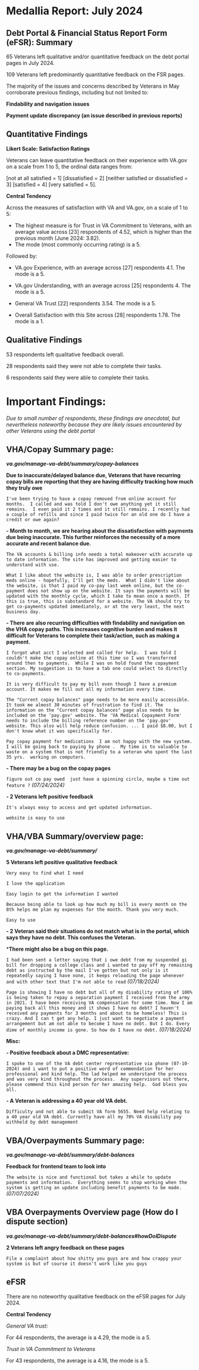 # Medallia Report: July 2024

## Debt Portal & Financial Status Report Form (eFSR): Summary

65 Veterans left qualitative and/or quantitative feedback on the debt portal pages in July 2024.

109 Veterans left predominantly quantitative feedback on the FSR pages. 

The majority of the issues and concerns described by Veterans in May corroborate previous findings, including but not limited to:

**Findability and navigation issues** 

**Payment update discrepancy (an issue described in previous reports)**


## Quantitative Findings

**Likert Scale: Satisfaction Ratings**


Veterans can leave quantitative feedback on their experience with VA.gov on a scale from 1 to 5, the ordinal data ranges from:

[not at all satisfied = 1] 
[dissatisfied = 2] 
[neither satisfied or dissatisfied = 3] 
[satisfied = 4] 
[very satisfied = 5].

**Central Tendency**


Across the measures of satisfaction with VA and VA.gov, on a scale of 1 to 5:

-   The highest measure is for Trust in VA Commitment to Veterans, with an average value across [23] respondents of 4.52, which is higher than the previous month (June 2024: 3.82).
-   The mode (most commonly occurring rating) is a 5.

Followed by:

-   VA.gov Experience, with an average across [27] respondents 4.1. The mode is a 5.
-   VA.gov Understanding, with an average across [25] respondents 4. The mode is a 5.

-   General VA Trust [22] respondents 3.54. The mode is a 5.

-   Overall Satisfaction with this Site across [28] respondents 1.78. The mode is a 1.

## Qualitative Findings


53 respondents left qualitative feedback overall.

28 respondents said they were not able to complete their tasks.

6 respondents said they were able to complete their tasks.

# Important Findings:

*Due to small number of respondents, these findings are anecdotal, but nevertheless noteworthy because they are likely issues encountered by other Veterans using the debt portal*

## VHA/Copay Summary page:
***va.gov/manage-va-debt/summary/copay-balances***

   **Due to inaccurate/delayed balance due, Veterans that have recurring copay bills are reporting that they are having difficulty tracking how much they truly owe**

`I've been trying to have a copay removed from online account for months.  I called and was told I don't owe anything yet it still remains.  I even paid it 2 times and it still remains. I recently had a couple of refills and since I paid twice for an old one do I have a credit or owe again?`

**-   Month to month, we are hearing about the dissatisfaction with payments due being inaccurate. This further reinforces the necessity of a more accurate and recent balance due.**

`The VA accounts & billing info needs a total makeover with accurate up to date information. The site has improved and getting easier to understand with use.`

`What I like about the website is, I was able to order prescription meds online - hopefully, I'll get the meds.  What I didn't like about the website, is that I paid my co-pay last week online, but the co-payment does not show up on the website. It says the payments will be updated with the monthly cycle, which I take to mean once a month. If this is true, this is substandard for a website. The VA should try to get co-payments updated immediately, or at the very least, the next business day.`

**-   There are also recurring difficulties with findability and navigation on the VHA copay paths. This increases cognitive burden and makes it difficult for Veterans to complete their task/action, such as making a payment.**

`I forgot what acct I selected and called for help.  I was told I couldn't make the copay online at this time so I was transferred around then to payments.  While I was on hold found the copayment section. My suggestion is to have a tab one could select to directly to co-payments.`

`It is very difficult to pay my bill even though I have a premium account. It makes me fill out all my information every time.`

`The "Current copay balances" page needs to be more easily accessible. It took me almost 30 minutes of frustration to find it. The information on the "Current copay balances" page also needs to be included on the 'pay.gov' website. The 'VA Medical Copayment Form' needs to include the billing reference number on the 'pay.gov' website. This also will help reduce confusion. ... I paid $8.00, but I don't know what it was specifically for.`

`Pay copay payment for medications  I am not happy with the new system.  I will be going back to paying by phone .  My time is to valuable to waste on a system that is not friendly to a veteran who spent the last 35 yrs.  working on computers.`

**-   There may be a bug on the copay pages**

`figure out co pay owed  just have a spinning circle, maybe a time out feature ?` *(07/24/2024)*

**-   2 Veterans left positive feedback**

`It's always easy to access and get updated information.`

`website is easy to use`

## VHA/VBA Summary/overview page:
***va.gov/manage-va-debt/summary/***

   **5 Veterans left positive  qualitative feedback**

`Very easy to find what I need`

`I love the application`

`Easy login to get the information I wanted`

`Because being able to look up how much my bill is every month on the 8th helps me plan my expenses for the month. Thank you very much.`

`Easy to use`

**-   2 Veteran said their situations do not match what is in the portal, which says they have no debt. This confuses the Veteran.**

***There might also be a bug on this page.**

`I had been sent a letter saying that i owe debt from my suspended gi bill for dropping a college class and i wanted to pay off my remaining debt as instructed by the mail I've gotten but not only is it repeatedly saying I have none, it keeps reloading the page whenever and with other text that I'm not able to read` *(07/18/2024)*

`Page is showing I have no debt but all of my disability rating of 100% is being taken to repay a separation payment I received from the army in 2021. I have been receiving VA compensation for some time. Now I am paying back all this money and it shows I have no debt? I haven't received any payments for 3 months and about to be homeless! This is crazy. And I can t get any help. I just want to negotiate a payment arrangement but am not able to become I have no debt. But I do. Every dime of monthly income is gone. So how do I have no debt.` *(07/18/2024)*

**Misc:**

**-   Positive feedback about a DMC representative:**

`I spoke to one of the VA debt center representative via phone (07-10-2024) and i want to put a positive word of commendation for her professional and kind help. The lad helped me understand the process and was very kind throughout the process.  Any supervisors out there, please commend this kind person for her amazing help.  God bless you all.`

**-   A Veteran is addressing a 40 year old VA debt.**

`Difficulty and not able to submit VA form 5655. Need help relating to a 40 year old VA debt. Currently have all my 70% VA disability pay withheld by debt management`

## VBA/Overpayments Summary page:
***va.gov/manage-va-debt/summary/debt-balances***

   **Feedback for frontend team to look into**

`The website is nice and functional but takes a while to update payments and information.  Everything seems to stop working when the system is getting an update including benefit payments to be made.` *(07/07/2024)*

## VBA Overpayments Overview page (How do I dispute section)
***va.gov/manage-va-debt/summary/debt-balances#howDoIDispute***

   **2 Veterans left angry feedback on these pages**

`File a complaint about how shitty you guys are and how crappy your system is but of course it doesn't work like you guys`

## eFSR

There are no noteworthy qualitative feedback on the eFSR pages for July 2024.

**Central Tendency**

*General VA trust:*

For 44 respondents, the average is a 4.29, the mode is a 5.

*Trust in VA Commitment to Veterans*

For 43 respondents, the average is a 4.16, the mode is a 5.
